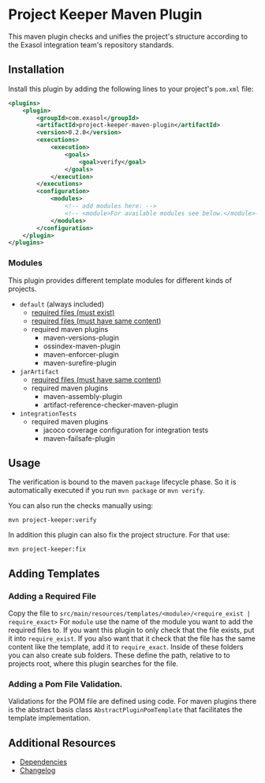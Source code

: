 # Project Keeper Maven Plugin

This maven plugin checks and unifies the project's structure according to the Exasol integration team's repository standards.

## Installation

Install this plugin by adding the following lines to your project's `pom.xml` file:

```xml
<plugins>
    <plugin>
        <groupId>com.exasol</groupId>
        <artifactId>project-keeper-maven-plugin</artifactId>
        <version>0.2.0</version>
        <executions>
            <execution>
                <goals>
                    <goal>verify</goal>
                </goals>
            </execution>
        </executions>
        <configuration>
            <modules>
                <!-- add modules here: --> 
                <!-- <module>For available modules see below.</module>-->
            </modules>
        </configuration>
    </plugin>
</plugins>
```

### Modules

This plugin provides different template modules for different kinds of projects.

* `default` (always included)
  * [required files (must exist)](src/main/resources/templates/default/require_exist)
  * [required files (must have same content)](src/main/resources/templates/default/require_exact)
  * required maven plugins
    * maven-versions-plugin
    * ossindex-maven-plugin
    * maven-enforcer-plugin
    * maven-surefire-plugin
* `jarArtifact`
  * [required files (must have same content)](src/main/resources/templates/jarArtifact/require_exact)
  * required maven plugins
      * maven-assembly-plugin
      * artifact-reference-checker-maven-plugin
* `integrationTests`
  * required maven plugins
      * jacoco coverage configuration for integration tests
      * maven-failsafe-plugin

## Usage

The verification is bound to the maven `package` lifecycle phase.
So it is automatically executed if you run `mvn package` or `mvn verify`.

You can also run the checks manually using:

```shell script
mvn project-keeper:verify
```

In addition this plugin can also fix the project structure. For that use:

```shell script
mvn project-keeper:fix
```

## Adding Templates

### Adding a Required File

Copy the file to `src/main/resources/templates/<module>/<require_exist | require_exact>`
For `module` use the name of the module you want to add the required files to.
If you want this plugin to only check that the file exists, put it into `require_exist`.
If you also want that it check that the file has the same content like the template, add it to `require_exact`.
Inside of these folders you can also create sub folders.
These define the path, relative to to projects root, where this plugin searches for the file.

### Adding a Pom File Validation.

Validations for the POM file are defined using code.
For maven plugins there is the abstract basis class `AbstractPluginPomTemplate` that facilitates the template implementation.

## Additional Resources

* [Dependencies](NOTICE)
* [Changelog](doc/changes/changelog.md)
